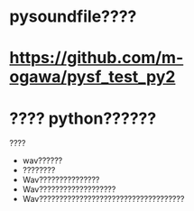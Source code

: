 pysoundfile????
===

https://github.com/m-ogawa/pysf_test_py2
===

????
python??????
===

????
* wav??????
* ????????
* Wav???????????????
* Wav???????????????????
* Wav????????????????????????????????????